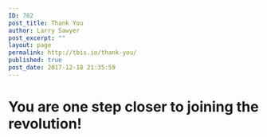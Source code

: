 ```yaml
---
ID: 782
post_title: Thank You
author: Larry Sawyer
post_excerpt: ""
layout: page
permalink: http://tbis.io/thank-you/
published: true
post_date: 2017-12-18 21:35:59
---
```

<h1><strong>You are one step closer to joining the revolution!</strong></h1>